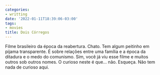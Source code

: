 ```yaml
---
categories:
- writting
date: '2022-01-11T18:39:06-03:00'
tags:
- movies
title: Dois Córregos
---
```


Filme brasileiro da época da reabertura. Chato. Tem algum peitinho em pijama transparente. É sobre relações entre uma família e a época da ditadura e o medo do comunismo. Sim, você já viu esse filme e muitos outros sob outros nomes. O curioso neste é que... não. Esqueça. Não tem nada de curioso aqui.

